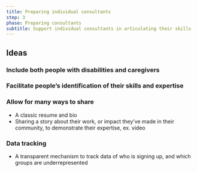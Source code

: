 ```yaml
---
title: Preparing individual consultants
step: 3
phase: Preparing consultants
subtitle: Support individual consultants in articulating their skills
---
```

## Ideas

### Include both people with disabilities and caregivers



### Facilitate people’s identification of their skills and expertise



### Allow for many ways to share

* A classic resume and bio
* Sharing a story about their work, or impact they’ve made in their community, to demonstrate their expertise, ex. video

### Data tracking

* A transparent mechanism to track data of who is signing up, and which groups are underrepresented
